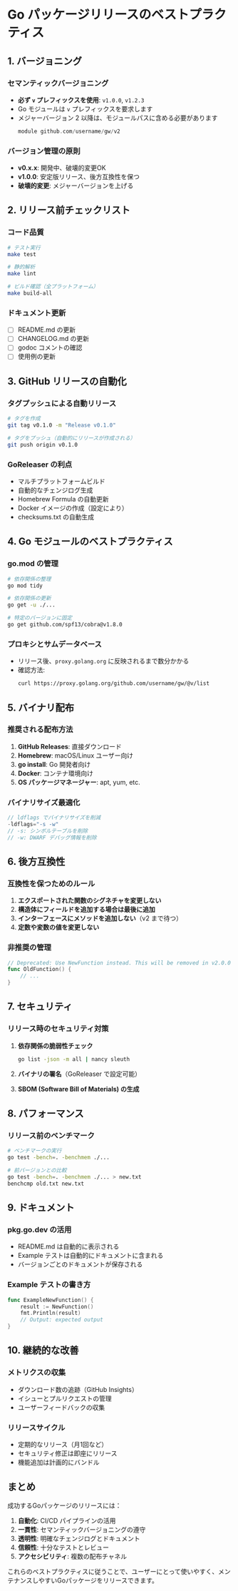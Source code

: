 # Go パッケージリリースのベストプラクティス

## 1. バージョニング

### セマンティックバージョニング
- **必ず `v` プレフィックスを使用**: `v1.0.0`, `v1.2.3`
- Go モジュールは `v` プレフィックスを要求します
- メジャーバージョン 2 以降は、モジュールパスに含める必要があります
  ```go
  module github.com/username/gw/v2
  ```

### バージョン管理の原則
- **v0.x.x**: 開発中、破壊的変更OK
- **v1.0.0**: 安定版リリース、後方互換性を保つ
- **破壊的変更**: メジャーバージョンを上げる

## 2. リリース前チェックリスト

### コード品質
```bash
# テスト実行
make test

# 静的解析
make lint

# ビルド確認（全プラットフォーム）
make build-all
```

### ドキュメント更新
- [ ] README.md の更新
- [ ] CHANGELOG.md の更新
- [ ] godoc コメントの確認
- [ ] 使用例の更新

## 3. GitHub リリースの自動化

### タグプッシュによる自動リリース
```bash
# タグを作成
git tag v0.1.0 -m "Release v0.1.0"

# タグをプッシュ（自動的にリリースが作成される）
git push origin v0.1.0
```

### GoReleaser の利点
- マルチプラットフォームビルド
- 自動的なチェンジログ生成
- Homebrew Formula の自動更新
- Docker イメージの作成（設定により）
- checksums.txt の自動生成

## 4. Go モジュールのベストプラクティス

### go.mod の管理
```bash
# 依存関係の整理
go mod tidy

# 依存関係の更新
go get -u ./...

# 特定のバージョンに固定
go get github.com/spf13/cobra@v1.8.0
```

### プロキシとサムデータベース
- リリース後、`proxy.golang.org` に反映されるまで数分かかる
- 確認方法:
  ```bash
  curl https://proxy.golang.org/github.com/username/gw/@v/list
  ```

## 5. バイナリ配布

### 推奨される配布方法
1. **GitHub Releases**: 直接ダウンロード
2. **Homebrew**: macOS/Linux ユーザー向け
3. **go install**: Go 開発者向け
4. **Docker**: コンテナ環境向け
5. **OS パッケージマネージャー**: apt, yum, etc.

### バイナリサイズ最適化
```go
// ldflags でバイナリサイズを削減
-ldflags="-s -w"
// -s: シンボルテーブルを削除
// -w: DWARF デバッグ情報を削除
```

## 6. 後方互換性

### 互換性を保つためのルール
1. **エクスポートされた関数のシグネチャを変更しない**
2. **構造体にフィールドを追加する場合は最後に追加**
3. **インターフェースにメソッドを追加しない**（v2 まで待つ）
4. **定数や変数の値を変更しない**

### 非推奨の管理
```go
// Deprecated: Use NewFunction instead. This will be removed in v2.0.0
func OldFunction() {
    // ...
}
```

## 7. セキュリティ

### リリース時のセキュリティ対策
1. **依存関係の脆弱性チェック**
   ```bash
   go list -json -m all | nancy sleuth
   ```

2. **バイナリの署名**（GoReleaser で設定可能）

3. **SBOM (Software Bill of Materials) の生成**

## 8. パフォーマンス

### リリース前のベンチマーク
```bash
# ベンチマークの実行
go test -bench=. -benchmem ./...

# 前バージョンとの比較
go test -bench=. -benchmem ./... > new.txt
benchcmp old.txt new.txt
```

## 9. ドキュメント

### pkg.go.dev の活用
- README.md は自動的に表示される
- Example テストは自動的にドキュメントに含まれる
- バージョンごとのドキュメントが保存される

### Example テストの書き方
```go
func ExampleNewFunction() {
    result := NewFunction()
    fmt.Println(result)
    // Output: expected output
}
```

## 10. 継続的な改善

### メトリクスの収集
- ダウンロード数の追跡（GitHub Insights）
- イシューとプルリクエストの管理
- ユーザーフィードバックの収集

### リリースサイクル
- 定期的なリリース（月1回など）
- セキュリティ修正は即座にリリース
- 機能追加は計画的にバンドル

## まとめ

成功するGoパッケージのリリースには：
1. **自動化**: CI/CD パイプラインの活用
2. **一貫性**: セマンティックバージョニングの遵守
3. **透明性**: 明確なチェンジログとドキュメント
4. **信頼性**: 十分なテストとレビュー
5. **アクセシビリティ**: 複数の配布チャネル

これらのベストプラクティスに従うことで、ユーザーにとって使いやすく、メンテナンスしやすいGoパッケージをリリースできます。